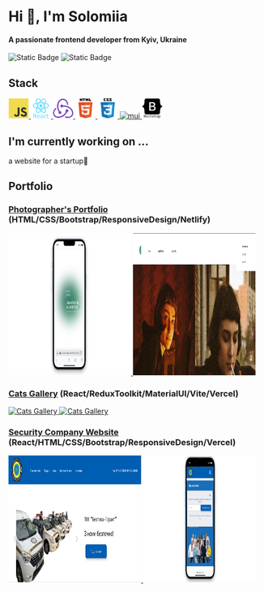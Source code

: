# Hi 👋, I'm Solomiia
<h4 align="left">A passionate frontend developer from Kyiv, Ukraine</h4>

![Static Badge](https://img.shields.io/badge/LinkedIn-%230A65C0?logo=linkedin&link=https%3A%2F%2Fwww.linkedin.com%2Fin%2Fsolomiia-sabat-913a55224%2F)
![Static Badge](https://img.shields.io/badge/Gmail-%23BC4336?logo=gmail&logoColor=white&link=mailto%3Asolomiyasabat%40gmail.com)



## Stack
<p align="left"><a href="https://developer.mozilla.org/en-US/docs/Web/JavaScript" target="_blank" rel="noreferrer"> <img src="https://raw.githubusercontent.com/devicons/devicon/master/icons/javascript/javascript-original.svg" alt="javascript" width="40" height="40"/> </a>
<a href="https://reactjs.org/" target="_blank" rel="noreferrer"> <img src="https://raw.githubusercontent.com/devicons/devicon/master/icons/react/react-original-wordmark.svg" alt="react" width="40" height="40"/> </a> <a href="https://redux.js.org" target="_blank" rel="noreferrer"> <img src="https://raw.githubusercontent.com/devicons/devicon/master/icons/redux/redux-original.svg" alt="redux" width="40" height="40"/> </a> <a href="https://www.w3.org/html/" target="_blank" rel="noreferrer"> <img src="https://raw.githubusercontent.com/devicons/devicon/master/icons/html5/html5-original-wordmark.svg" alt="html5" width="40" height="40"/> </a> <a href="https://www.w3schools.com/css/" target="_blank" rel="noreferrer"> <img src="https://raw.githubusercontent.com/devicons/devicon/master/icons/css3/css3-original-wordmark.svg" alt="css3" width="40" height="40"/> </a> <a href="https://mui.com/" target="_blank" rel="noreferrer"> <img src="https://camo.githubusercontent.com/f1711f466b9bbd685dafb7e109ee186ff126bb8b100eee77c600cdef7f522640/68747470733a2f2f6d75692e636f6d2f7374617469632f6c6f676f2e737667" alt="mui" width="40" height="40"/> </a><a href="https://getbootstrap.com" target="_blank" rel="noreferrer"> <img src="https://raw.githubusercontent.com/devicons/devicon/master/icons/bootstrap/bootstrap-plain-wordmark.svg" alt="bootstrap" width="40" height="40"/> </a></p>

## I'm currently working on ...
a website for a startup💫


## Portfolio

### [Photographer's Portfolio](https://guileless-khapse-b2838f.netlify.app/) (HTML/CSS/Bootstrap/ResponsiveDesign/Netlify)
<p align="left">
  <a href="https://guileless-khapse-b2838f.netlify.app/" target="_blank" rel="noreferrer">
    <img alt="Photographer's Portfolio" src="https://github.com/solomiiasabat/solomiiasabat/blob/main/PortfolioMobile1.png" width="48%" height="280px"/>
  </a>
  <a href="https://guileless-khapse-b2838f.netlify.app/" target="_blank" rel="noreferrer">
    <img alt="Photographer's Portfolio" src="https://github.com/solomiiasabat/solomiiasabat/blob/main/Portfolio3.png" width="48%" height="280px"/>
  </a>
</p>


### [Cats Gallery](https://cats-gallery-react-brown.vercel.app/) (React/ReduxToolkit/MaterialUI/Vite/Vercel)
<p align="left">
  <a href="https://your-link-to-cats-gallery" target="_blank" rel="noreferrer">
    <img alt="Cats Gallery" src="https://github.com/solomiiasabat/cats-react/blob/main/assets/Main.png" width="48%" height="250px"/>
  </a>
  <a href="https://your-link-to-cats-gallery" target="_blank" rel="noreferrer">
    <img alt="Cats Gallery" src="https://github.com/solomiiasabat/cats-react/blob/main/assets/WithoutBreed.png" width="48%" height="250px"/>
  </a>
</p>



### [Security Company Website](https://b-garant.com.ua/) (React/HTML/CSS/Bootstrap/ResponsiveDesign/Vercel)
<p align="left">
  <a href="https://your-link-to-security-company-website" target="_blank" rel="noreferrer">
    <img alt="Security Company Website" src="https://github.com/solomiiasabat/solomiiasabat/blob/main/Security1.png" width="52%" height="250px"/>
  </a>
  <a href="https://your-link-to-security-company-website" target="_blank" rel="noreferrer">
    <img alt="Security Company Website" src="https://github.com/solomiiasabat/solomiiasabat/blob/main/SecurityMob.png" width="44%" height="250px"/>
  </a>
</p>









